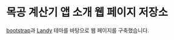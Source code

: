 # 목공 계산기 앱 소개 웹 페이지 저장소

[bootstrap](http://getbootstrap.com)과 [Landy](https://github.com/paolotripodi/Landy-v1.0/) 테마를 바탕으로 웹 페이지를 구축했습니다.


